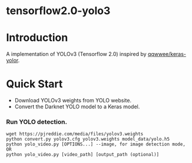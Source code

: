 # tensorflow2.0-yolo3

# Introduction
A  implementation of YOLOv3 (Tensorflow 2.0) inspired by [qqwwee/keras-yolor](https://github.com/qqwweee/keras-yolo3).

# Quick Start
- Download YOLOv3 weights from YOLO website.
- Convert the Darknet YOLO model to a Keras model.

### Run YOLO detection.
```shell
wget https://pjreddie.com/media/files/yolov3.weights
python convert.py yolov3.cfg yolov3.weights model_data/yolo.h5
python yolo_video.py [OPTIONS...] --image, for image detection mode, OR
python yolo_video.py [video_path] [output_path (optional)]
```

